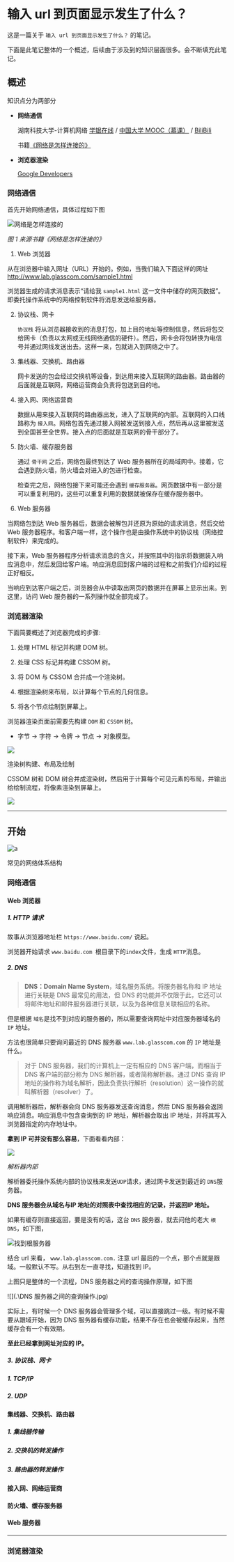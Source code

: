 # 输入 url 到页面显示发生了什么？

这是一篇关于 `输入 url 到页面显示发生了什么？` 的笔记。

下面是此笔记整体的一个概述，后续由于涉及到的知识层面很多。会不断填充此笔记。

## 概述

知识点分为两部分

- **网络通信**

  湖南科技大学-计算机网络 [学银在线](http://www.xueyinonline.com/detail/216843891) / [中国大学 MOOC（慕课）](https://www.icourse163.org/course/HNKJ-1461816178) / [BiliBili](https://www.bilibili.com/video/BV1c4411d7jb)

  书籍[《网络是怎样连接的》](../../resources/网络是怎样连接的.pdf)

- **浏览器渲染**

  [Google Developers](https://developers.google.com/web/fundamentals/performance/critical-rendering-path/render-tree-construction?hl=zh-cn)

### 网络通信

首先开始网络通信，具体过程如下图

![网络是怎样连接的](.\网络是怎样连接的.png)

_图 1 来源书籍《网络是怎样连接的》_

1.  Web 浏览器

从在浏览器中输入网址（URL）开始的。例如，当我们输入下面这样的网址
http://www.lab.glasscom.com/sample1.html

浏览器生成的请求消息表示“请给我 `sample1.html` 这一文件中储存的网页数据”。即委托操作系统中的网络控制软件将消息发送给服务器。

2. 协议栈、网卡

   `协议栈` 将从浏览器接收到的消息打包，加上目的地址等控制信息，然后将包交给网卡（负责以太网或无线网络通信的硬件）。然后，网卡会将包转换为电信号并通过网线发送出去。这样一来，包就进入到网络之中了。

3. 集线器、交换机、路由器

   网卡发送的包会经过交换机等设备，到达用来接入互联网的路由器。路由器的后面就是互联网，网络运营商会负责将包送到目的地。

4. 接入网、网络运营商

   数据从用来接入互联网的路由器出发，进入了互联网的内部。互联网的入口线路称为 `接入网`。网络包首先通过接入网被发送到接入点，然后再从这里被发送到全国甚至全世界。接入点的后面就是互联网的骨干部分了。

5. 防火墙、缓存服务器

   通过 `骨干网` 之后，网络包最终到达了 Web 服务器所在的局域网中。接着，它会遇到防火墙，防火墙会对进入的包进行检查。

   检查完之后，网络包接下来可能还会遇到 `缓存服务器`。网页数据中有一部分是可以重复利用的，这些可以重复利用的数据就被保存在缓存服务器中。

6. Web 服务器

当网络包到达 Web 服务器后，数据会被解包并还原为原始的请求消息，然后交给 Web 服务器程序。和客户端一样，这个操作也是由操作系统中的协议栈（网络控制软件）来完成的。

接下来，Web 服务器程序分析请求消息的含义，并按照其中的指示将数据装入响应消息中，然后发回给客户端。响应消息回到客户端的过程和之前我们介绍的过程正好相反。

当响应到达客户端之后，浏览器会从中读取出网页的数据并在屏幕上显示出来。到这里，访问 Web 服务器的一系列操作就全部完成了。

### 浏览器渲染

下面简要概述了浏览器完成的步骤:

1. 处理 HTML 标记并构建 DOM 树。

2. 处理 CSS 标记并构建 CSSOM 树。

3. 将 DOM 与 CSSOM 合并成一个渲染树。

4. 根据渲染树来布局，以计算每个节点的几何信息。

5. 将各个节点绘制到屏幕上。

浏览器渲染页面前需要先构建 `DOM` 和 `CSSOM` 树。

- 字节 → 字符 → 令牌 → 节点 → 对象模型。

![](.\full-process.png)

渲染树构建、布局及绘制

CSSOM 树和 DOM 树合并成渲染树，然后用于计算每个可见元素的布局，并输出给绘制流程，将像素渲染到屏幕上。

![](.\render-tree-construction.png)

---

## 开始

![a](.\网络体系结构.jpg)

常见的网络体系结构

### 网络通信

#### Web 浏览器

##### 1. HTTP 请求

故事从浏览器地址栏 `https://www.baidu.com/` 说起。

浏览器开始请求 `www.baidu.com `根目录下的`index`文件，生成 `HTTP`消息。

##### 2. DNS

> **DNS：Domain Name System**，域名服务系统。将服务器名称和 IP 地址进行关联是 DNS 最常见的用法，但 DNS 的功能并不仅限于此，它还可以将邮件地址和邮件服务器进行关联，以及为各种信息关联相应的名称。

但是根据 `域名`是找不到对应的服务器的，所以需要查询网址中对应服务器域名的  `IP` 地址。

方法也很简单只要询问最近的 DNS 服务器 `www.lab.glasscom.com` 的 `IP` 地址是什么。

> 对于 DNS 服务器，我们的计算机上一定有相应的 DNS 客户端，而相当于 DNS 客户端的部分称为 DNS 解析器，或者简称解析器。通过 DNS 查询 IP 地址的操作称为域名解析，因此负责执行解析（resolution）这一操作的就叫解析器（resolver）了。

调用解析器后，解析器会向 DNS 服务器发送查询消息，然后 DNS 服务器会返回响应消息。响应消息中包含查询到的 IP 地址，解析器会取出 IP 地址，并将其写入浏览器指定的内存地址中。

**拿到 IP 可并没有那么容易**，下面看看内部：

![](.\解析器内部.jpg)

*解析器内部*

解析器委托操作系统内部的协议栈来发送`UDP`请求，通过网卡发送到最近的 `DNS`服务器。

**DNS 服务器会从域名与IP 地址的对照表中查找相应的记录，并返回IP 地址。**

如果有缓存则直接返回，要是没有的话，这台 `DNS` 服务器，就去问他的老大 `根 DNS`，如下图，

![找到根服务器](.\找到目标DNS服务器.jpg)

结合 url 来看， `www.lab.glasscom.com.` 注意 url 最后的一个点，那个点就是跟域。一般默认不写。从右到左一直寻找，知道找到 IP。

上图只是整体的一个流程，DNS 服务器之间的查询操作原理，如下图

![](.\DNS 服务器之间的查询操作.jpg)



实际上，有时候一个 DNS 服务器会管理多个域，可以直接跳过一级。有时候不需要从跟域开始，因为 DNS 服务器有缓存功能，结果不存在也会被缓存起来，当然缓存会有一个有效期。

**至此已经拿到网址对应的 IP。**

##### 3. 协议栈、网卡

##### 1. TCP/IP

##### 2. UDP

#### 集线器、交换机、路由器

##### 1. 集线器传输

##### 2. 交换机的转发操作

##### 3. 路由器的转发操作

#### 接入网、网络运营商

#### 防火墙、缓存服务器

#### Web 服务器

---

### 浏览器渲染
